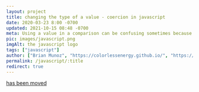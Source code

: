 ```yaml
---
layout: project
title: changing the type of a value - coercion in javascript
date: 2020-03-23 8:00 -0700
updated: 2021-10-15 08:48 -0700
meta: Using a value in a comparison can be confusing sometimes because JavaScript tries to be helpful and implicitly change the type for you.
pic: images/javascript.png
imgAlt: the javascript logo
tags: ["javascript"]
author: ["Brian Munoz", "https://colorlessenergy.github.io/", "https://github.com/colorlessenergy"]
permalink: /javascript/:title
redirect: true
---
```


[has been moved](https://codinglead.co/javascript/changing-the-type-of-a-value-coercion-in-javascript)
